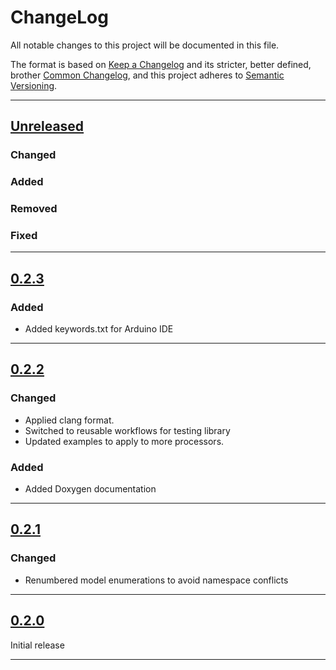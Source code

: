 # ChangeLog

All notable changes to this project will be documented in this file.

The format is based on [Keep a Changelog](https://keepachangelog.com/en/1.0.0/)
and its stricter, better defined, brother [Common Changelog](https://common-changelog.org/),
and this project adheres to [Semantic Versioning](https://semver.org/spec/v2.0.0.html).

***

## [Unreleased]

### Changed

### Added

### Removed

### Fixed

***

## [0.2.3]

### Added

- Added keywords.txt for Arduino IDE

***

## [0.2.2]

### Changed

- Applied clang format.
- Switched to reusable workflows for testing library
- Updated examples to apply to more processors.

### Added

- Added Doxygen documentation

***

## [0.2.1]

### Changed

- Renumbered model enumerations to avoid namespace conflicts

***

## [0.2.0]

Initial release

***

[Unreleased]: https://github.com/EnviroDIY/KellerModbus/compare/v0.2.3...HEAD
[0.2.3]: https://github.com/EnviroDIY/YosemitechModbus/releases/tag/v0.2.3
[0.2.2]: https://github.com/EnviroDIY/YosemitechModbus/releases/tag/v0.2.2
[0.2.1]: https://github.com/EnviroDIY/YosemitechModbus/releases/tag/v0.2.1
[0.2.0]: https://github.com/EnviroDIY/YosemitechModbus/releases/tag/v0.2.0
